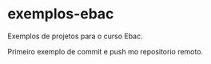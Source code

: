 # exemplos-ebac

Exemplos de projetos para o curso Ebac.
 
Primeiro exemplo de commit e push mo repositorio remoto.